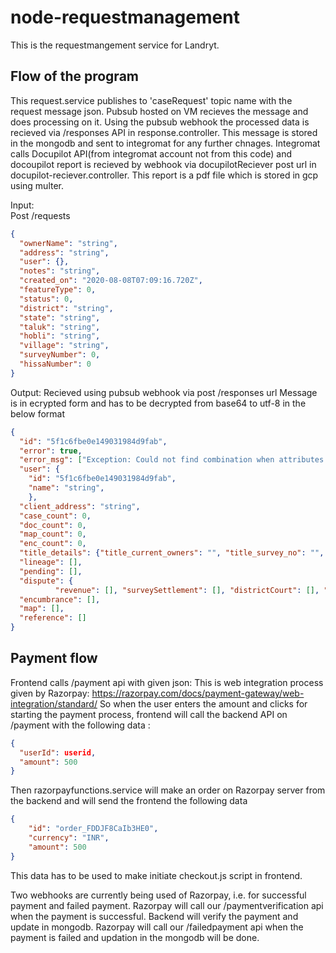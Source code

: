 # node-requestmanagement

This is the requestmangement service for Landryt.

## Flow of the program

This request.service publishes to 'caseRequest' topic name with the request message json. Pubsub hosted on VM recieves the message and does processing on it. Using the pubsub webhook the processed data is recieved via /responses API in response.controller. This message is stored in the mongodb and sent to integromat for any further chnages. Integromat calls Docupilot API(from integromat account not from this code) and docoupilot report is recieved by webhook via docupilotReciever post url in docupilot-reciever.controller. This report is a pdf file which is stored in gcp using multer.

Input: 	
Post /requests
```json
{
  "ownerName": "string",
  "address": "string",
  "user": {},
  "notes": "string",
  "created_on": "2020-08-08T07:09:16.720Z",
  "featureType": 0,
  "status": 0,
  "district": "string",
  "state": "string",
  "taluk": "string",
  "hobli": "string",
  "village": "string",
  "surveyNumber": 0,
  "hissaNumber": 0
}
```
Output:
Recieved using pubsub webhook via post /responses url
Message is in ecrypted form and has to be decrypted from base64 to utf-8 in the below format
```json
{
  "id": "5f1c6fbe0e149031984d9fab",
  "error": true,
  "error_msg": ["Exception: Could not find combination when attributes are passed individually; Error: Error finding combination for district, taluk, hobli, village"],
  "user": {
  	"id": "5f1c6fbe0e149031984d9fab",
  	"name": "string",
  	},
  "client_address": "string",
  "case_count": 0,
  "doc_count": 0,
  "map_count": 0, 
  "enc_count": 0, 
  "title_details": {"title_current_owners": "", "title_survey_no": "", "title_village": "string", "title_hobli": "string", "title_district": "string", "title_state": "string", "title_extent": "", "title_land_use": ""},
  "lineage": [], 
  "pending": [],
  "dispute": {
          "revenue": [], "surveySettlement": [], "districtCourt": [], "highCourt": []},
  "encumbrance": [],
  "map": [],
  "reference": []
}
```


## Payment flow
Frontend calls /payment api with given json:
This is web integration process given by Razorpay: https://razorpay.com/docs/payment-gateway/web-integration/standard/
So when the user enters the amount and clicks for starting the payment process, frontend will call the backend API on /payment with the following data :
```json
{
  "userId": userid,
  "amount": 500    
}
```
Then razorpayfunctions.service will  make an order on Razorpay server from the backend and will send the frontend the following data
```json
{
    "id": "order_FDDJF8CaIb3HE0",
    "currency": "INR",
    "amount": 500
}
```
This data has to be used to make initiate checkout.js script in frontend.

Two webhooks are currently being used of Razorpay, i.e. for successful payment and failed payment.
Razorpay will call our /paymentverification api when the payment is successful. Backend will verify the payment and update in mongodb.
Razorpay will call our /failedpayment api when the payment is failed and updation in the mongodb will be done.

